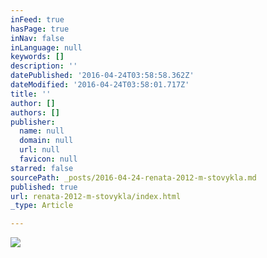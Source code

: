 ```yaml
---
inFeed: true
hasPage: true
inNav: false
inLanguage: null
keywords: []
description: ''
datePublished: '2016-04-24T03:58:58.362Z'
dateModified: '2016-04-24T03:58:01.717Z'
title: ''
author: []
authors: []
publisher:
  name: null
  domain: null
  url: null
  favicon: null
starred: false
sourcePath: _posts/2016-04-24-renata-2012-m-stovykla.md
published: true
url: renata-2012-m-stovykla/index.html
_type: Article

---
```

![](https://the-grid-user-content.s3-us-west-2.amazonaws.com/1adafcb0-d18f-4ce9-9827-eb439aeb69fa.jpg)
